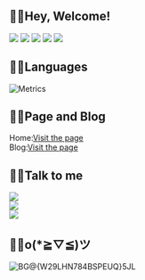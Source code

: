 ## 😶‍🌫️Hey, Welcome!
![](https://img.shields.io/badge/%E5%90%8D%E5%AD%97-%E9%9B%AA%E4%B8%AD%E6%98%8E%E6%9C%88-blue)
![](https://img.shields.io/badge/%E6%80%A7%E5%88%AB-%E7%94%B7-orange)
![](https://img.shields.io/badge/%E5%9C%B0%E5%8C%BA-%E4%B8%AD%E5%9B%BD-red)
![](https://img.shields.io/badge/%E8%AF%AD%E8%A8%80-Python-brightgreen)
![](https://img.shields.io/badge/%E7%89%88%E6%9C%AC-Pro%20Max%20Ultra-lightgrey)



## 😶‍🌫️Languages
![Metrics](https://metrics.lecoq.io/lswlc33?template=classic&base.header=0&base.activity=0&base.community=0&base.repositories=0&base.metadata=0&languages=1&base=header%2C%20activity%2C%20community%2C%20repositories%2C%20metadata&base.indepth=false&base.hireable=false&base.skip=false&languages=false&languages.limit=8&languages.threshold=0%25&languages.other=true&languages.colors=github&languages.sections=most-used&languages.indepth=false&languages.analysis.timeout=15&languages.analysis.timeout.repositories=7.5&languages.categories=markup%2C%20programming&languages.recent.categories=markup%2C%20programming&languages.recent.load=300&languages.recent.days=14&config.timezone=Asia%2FShanghai)
## 😶‍🌫️Page and Blog
Home:[Visit the page](https://xn--fiqz59cpva341l.ml/)  
Blog:[Visit the page](https://blog.xn--fiqz59cpva341l.ml/)



## 😶‍🌫️Talk to me
![](https://img.shields.io/badge/Github-lswlc33-lightgrey?style=flat-square)  
![](https://img.shields.io/badge/Telegram-cai__xu__ikun-blue?style=flat-square)  
![](https://img.shields.io/badge/Emal-lswlc33%40qq.com-brightgreen?style=flat-square)  



## 😶‍🌫️o(*≧▽≦)ツ
![BG@{W29LHN784BSPEUQ}5JL](https://github.com/lswlc33/lswlc33/assets/86835895/b2a40982-3b66-42cb-a6f0-0c3851333e43)


